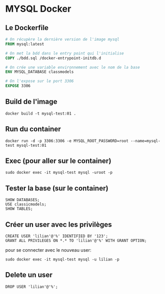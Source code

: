 # MYSQL Docker

## Le Dockerfile

```Dockerfile
# On récupère la dernière version de l'image mysql
FROM mysql:latest

# On met la bdd dans le entry point qui l'initialise
COPY ./bdd.sql /docker-entrypoint-initdb.d

# On crée une variable environnement avec le nom de la base
ENV MYSQL_DATABASE classmodels

# On l'expose sur le port 3306
EXPOSE 3306 
```

## Build de l'image
```
docker build -t mysql-test:01 .
```

## Run du container
```
docker run -d -p 3306:3306 -e MYSQL_ROOT_PASSWORD=root --name=mysql-test mysql-test:01
```

## Exec (pour aller sur le container)
```
sudo docker exec -it mysql-test mysql -uroot -p
```

## Tester la base (sur le container)
```
SHOW DATABASES;
USE classicmodels;
SHOW TABLES;
```

## Créer un user avec les privilèges
```
CREATE USER 'lilian'@'%' IDENTIFIED BY '123';
GRANT ALL PRIVILEGES ON *.* TO 'lilian'@'%' WITH GRANT OPTION;
```
pour se connecter avec le nouveau user:
```
sudo docker exec -it mysql-test mysql -u lilian -p
```

## Delete un user
```
DROP USER 'lilian'@'%';
```